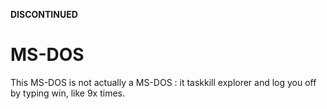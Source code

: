 **DISCONTINUED**

# MS-DOS

This MS-DOS is not actually a MS-DOS : it taskkill explorer and log you off by typing win, like 9x times.
